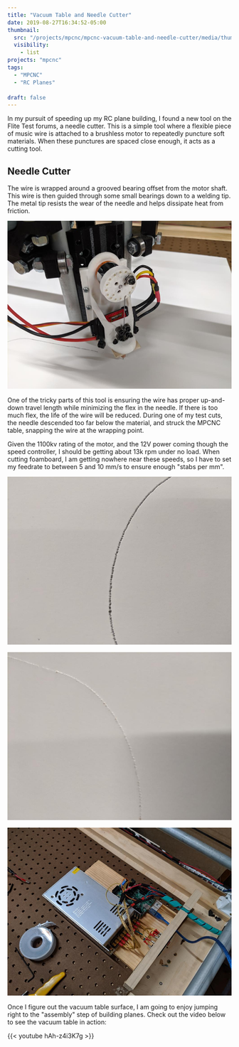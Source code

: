 ```yaml
---
title: "Vacuum Table and Needle Cutter"
date: 2019-08-27T16:34:52-05:00
thumbnail:
  src: "/projects/mpcnc/mpcnc-vacuum-table-and-needle-cutter/media/thumb.jpg"
  visibility:
    - list
projects: "mpcnc"
tags:
  - "MPCNC"
  - "RC Planes"

draft: false
---
```


In my pursuit of speeding up my RC plane building, I found a new tool on the Flite Test forums, a needle cutter. This is a simple tool where a flexible piece of music wire is attached to a brushless motor to repeatedly puncture soft materials. When these punctures are spaced close enough, it acts as a cutting tool.

<!--more-->
## Needle Cutter

The wire is wrapped around a grooved bearing offset from the motor shaft. This wire is then guided through some small bearings down to a welding tip. The metal tip resists the wear of the needle and helps dissipate heat from friction.

![Needle Cutter](media/08mvtanc02.jpg)

One of the tricky parts of this tool is ensuring the wire has proper up-and-down travel length while minimizing the flex in the needle. If there is too much flex, the life of the wire will be reduced. During one of my test cuts, the needle descended too far below the material, and struck the MPCNC table, snapping the wire at the wrapping point.

Given the 1100kv rating of the motor, and the 12V power coming though the speed controller, I should be getting about 13k rpm under no load. When cutting foamboard, I am getting nowhere near these speeds, so I have to set my feedrate to between 5 and 10 mm/s to ensure enough "stabs per mm".

![Front Cut](media/08mvtanc03.jpg)

![Back Cut](media/08mvtanc04.jpg)

![New Electronics](media/08mvtanc01.jpg)


Once I figure out the vacuum table surface, I am going to enjoy jumping right to the "assembly" step of building planes. Check out the video below to see the vacuum table in action:

{{< youtube hAh-z4i3K7g >}}<p></p>